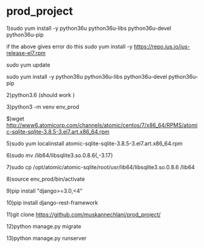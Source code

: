 # prod_project

1)sudo yum install -y python36u python36u-libs python36u-devel python36u-pip


if the above gives error do this 
sudo yum install -y https://repo.ius.io/ius-release-el7.rpm

sudo yum update

sudo yum install -y python36u python36u-libs python36u-devel python36u-pip



2)python3.6  (should work )

3)python3 -m venv env_prod

$)wget http://www6.atomicorp.com/channels/atomic/centos/7/x86_64/RPMS/atomic-sqlite-sqlite-3.8.5-3.el7.art.x86_64.rpm

5)sudo yum localinstall atomic-sqlite-sqlite-3.8.5-3.el7.art.x86_64.rpm

6)sudo mv /lib64/libsqlite3.so.0.8.6{,-3.17}

7)sudo cp /opt/atomic/atomic-sqlite/root/usr/lib64/libsqlite3.so.0.8.6 /lib64

8)source env_prod/bin/activate

9)pip install "django>=3.0,<4"

10)pip install django-rest-framework

11)git clone https://github.com/muskannechlani/prod_project/

12)python manage.py migrate

13)python manage.py runserver
